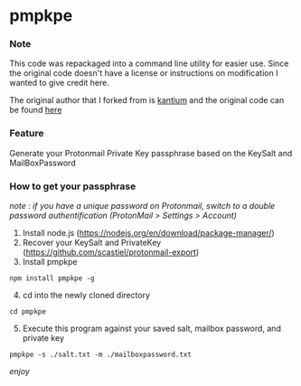 # pmpkpe

### Note

This code was repackaged into a command line utility for easier use.  Since the original code doesn't have a license or instructions on modification I wanted to give credit here.

The original author that I forked from is [kantium](https://github.com/kantium) and the original code can be found [here](https://github.com/kantium/pmpkpe)

### Feature

Generate your Protonmail Private Key passphrase based on the KeySalt and MailBoxPassword

### How to get your passphrase

*note : if you have a unique password on Protonmail, switch to a double password authentification (ProtonMail > Settings > Account)*

1. Install node.js (https://nodejs.org/en/download/package-manager/)
2. Recover your KeySalt and PrivateKey (https://github.com/scastiel/protonmail-export)
3. Install pmpkpe

```
npm install pmpkpe -g
```
 
4. cd into the newly cloned directory

```
cd pmpkpe
```

5. Execute this program against your saved salt, mailbox password, and private key

```
pmpkpe -s ./salt.txt -m ./mailboxpassword.txt
```

*enjoy*



